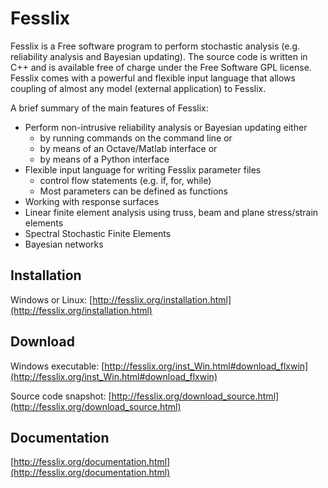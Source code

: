 # Fesslix

Fesslix is a Free software program to perform stochastic analysis (e.g. reliability analysis and Bayesian updating). The source code is written in C++ and is available free of charge under the Free Software GPL license. Fesslix comes with a powerful and flexible input language that allows coupling of almost any model (external application) to Fesslix.

A brief summary of the main features of Fesslix:

- Perform non-intrusive reliability analysis or Bayesian updating either
    * by running commands on the command line or
    * by means of an Octave/Matlab interface or
    * by means of a Python interface
- Flexible input language for writing Fesslix parameter files
    * control flow statements (e.g. if, for, while)
    * Most parameters can be defined as functions
- Working with response surfaces
- Linear finite element analysis using truss, beam and plane stress/strain elements
- Spectral Stochastic Finite Elements
- Bayesian networks


## Installation

Windows or Linux: [http://fesslix.org/installation.html](http://fesslix.org/installation.html)


## Download

Windows executable: [http://fesslix.org/inst_Win.html#download_flxwin](http://fesslix.org/inst_Win.html#download_flxwin)

Source code snapshot: [http://fesslix.org/download_source.html](http://fesslix.org/download_source.html)


## Documentation

[http://fesslix.org/documentation.html](http://fesslix.org/documentation.html)